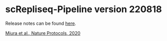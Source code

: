 # scRepliseq-Pipeline version 220818

Release notes can be found [here](https://github.com/kuzobuta/scRepliseq-Pipeline/blob/master/Change_logs.md).

[ Miura et al., Nature Protocols, 2020 ](https://www.nature.com/articles/s41596-020-0378-5)

